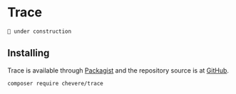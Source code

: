 # Trace

`🚧 under construction`

## Installing

Trace is available through [Packagist](https://packagist.org/packages/chevere/trace) and the repository source is at [GitHub](https://github.com/chevere/trace).

```sh
composer require chevere/trace
```
